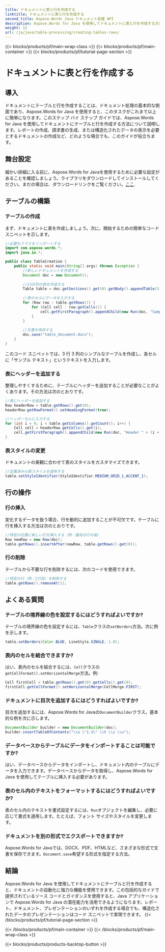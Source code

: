```yaml
---
title: ドキュメントに表と行を作成する
linktitle: ドキュメントに表と行を作成する
second_title: Aspose.Words Java ドキュメント処理 API
description: Aspose.Words for Java を使用してドキュメントに表と行を作成する方法を学びます。ソース コードと FAQ を含むこの包括的なガイドに従ってください。
weight: 12
url: /ja/java/table-processing/creating-tables-rows/
---
```


{{< blocks/products/pf/main-wrap-class >}}
{{< blocks/products/pf/main-container >}}
{{< blocks/products/pf/tutorial-page-section >}}

# ドキュメントに表と行を作成する


## 導入
ドキュメントにテーブルと行を作成することは、ドキュメント処理の基本的な側面であり、Aspose.Words for Java を使用すると、このタスクがこれまで以上に簡単になります。このステップ バイ ステップ ガイドでは、Aspose.Words for Java を使用してドキュメントにテーブルと行を作成する方法について説明します。レポートの作成、請求書の生成、または構造化されたデータの表示を必要とするドキュメントの作成など、どのような場合でも、このガイドが役立ちます。

## 舞台設定
細かい詳細に入る前に、Aspose.Words for Javaを使用するために必要な設定があることを確認しましょう。ライブラリをダウンロードしてインストールしてください。まだの場合は、ダウンロードリンクをご覧ください。[ここ](https://releases.aspose.com/words/java/).

## テーブルの構築
### テーブルの作成
まず、ドキュメントに表を作成しましょう。次に、開始するための簡単なコード スニペットを示します。

```java
//必要なクラスをインポートする
import com.aspose.words.*;
import java.io.*;

public class TableCreation {
    public static void main(String[] args) throws Exception {
        //新しいドキュメントを作成する
        Document doc = new Document();
        
        //3行3列の表を作成する
        Table table = doc.getSections().get(0).getBody().appendTable(3, 3);
        
        //表のセルにデータを入力する
        for (Row row : table.getRows()) {
            for (Cell cell : row.getCells()) {
                cell.getFirstParagraph().appendChild(new Run(doc, "Sample Text"));
            }
        }
        
        //文書を保存する
        doc.save("table_document.docx");
    }
}
```

このコード スニペットでは、3 行 3 列のシンプルなテーブルを作成し、各セルに「サンプル テキスト」というテキストを入力します。

### 表にヘッダーを追加する
整理しやすくするために、テーブルにヘッダーを追加することが必要なことがよくあります。その方法は次のとおりです。

```java
//表にヘッダーを追加する
Row headerRow = table.getRows().get(0);
headerRow.getRowFormat().setHeadingFormat(true);

//ヘッダーセルに入力する
for (int i = 0; i < table.getColumns().getCount(); i++) {
    Cell cell = headerRow.getCells().get(i);
    cell.getFirstParagraph().appendChild(new Run(doc, "Header " + (i + 1)));
}
```

### 表スタイルの変更
ドキュメントの美観に合わせて表のスタイルをカスタマイズできます。

```java
//定義済みの表スタイルを適用する
table.setStyleIdentifier(StyleIdentifier.MEDIUM_GRID_1_ACCENT_1);
```

## 行の操作
### 行の挿入
変化するデータを扱う場合、行を動的に追加することが不可欠です。テーブルに行を挿入する方法は次のとおりです。

```java
//特定の位置に新しい行を挿入する（例：最初の行の後）
Row newRow = new Row(doc);
table.getRows().insertAfter(newRow, table.getRows().get(0));
```

### 行の削除
テーブルから不要な行を削除するには、次のコードを使用できます。

```java
//特定の行（例：2行目）を削除する
table.getRows().removeAt(1);
```

## よくある質問
### テーブルの境界線の色を設定するにはどうすればよいですか?
テーブルの境界線の色を設定するには、`Table`クラスの`setBorders`方法。次に例を示します。
```java
table.setBorders(Color.BLUE, LineStyle.SINGLE, 1.0);
```

### 表内のセルを結合できますか?
はい、表内のセルを結合するには、`Cell`クラスの`getCellFormat().setHorizontalMerge`方法。例:
```java
Cell firstCell = table.getRows().get(0).getCells().get(0);
firstCell.getCellFormat().setHorizontalMerge(CellMerge.FIRST);
```

### ドキュメントに目次を追加するにはどうすればよいですか?
目次を追加するには、Aspose.Words for Javaの`DocumentBuilder`クラス。基本的な例を次に示します。
```java
DocumentBuilder builder = new DocumentBuilder(doc);
builder.insertTableOfContents("\\o \"1-3\" \\h \\z \\u");
```

### データベースからテーブルにデータをインポートすることは可能ですか?
はい、データベースからデータをインポートし、ドキュメント内のテーブルにデータを入力できます。データベースからデータを取得し、Aspose.Words for Java を使用してテーブルに挿入する必要があります。

### 表のセル内のテキストをフォーマットするにはどうすればよいですか?
表のセル内のテキストを書式設定するには、`Run`オブジェクトを編集し、必要に応じて書式を適用します。たとえば、フォント サイズやスタイルを変更します。

### ドキュメントを別の形式でエクスポートできますか?
 Aspose.Words for Javaでは、DOCX、PDF、HTMLなど、さまざまな形式で文書を保存できます。`Document.save`希望する形式を指定する方法。

## 結論
Aspose.Words for Java を使用してドキュメントにテーブルと行を作成すると、ドキュメントの自動化に強力な機能を使用できます。この包括的なガイドで提供されているソース コードとガイダンスを使用すると、Java アプリケーションで Aspose.Words for Java の潜在能力を活用できるようになります。レポート、ドキュメント、プレゼンテーションのいずれを作成する場合でも、構造化されたデータのプレゼンテーションはコード スニペットで実現できます。
{{< /blocks/products/pf/tutorial-page-section >}}

{{< /blocks/products/pf/main-container >}}
{{< /blocks/products/pf/main-wrap-class >}}

{{< blocks/products/products-backtop-button >}}
